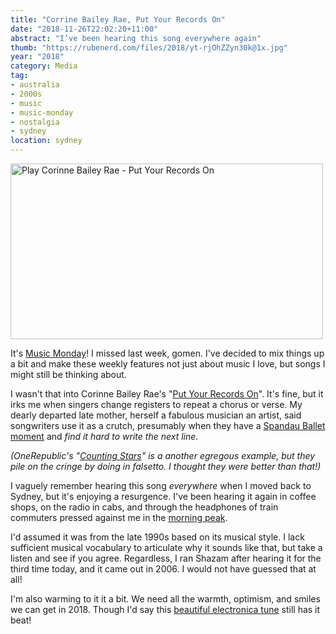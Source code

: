 ```yaml
---
title: "Corrine Bailey Rae, Put Your Records On"
date: "2018-11-26T22:02:20+11:00"
abstract: "I’ve been hearing this song everywhere again"
thumb: "https://rubenerd.com/files/2018/yt-rjOhZZyn30k@1x.jpg"
year: "2018"
category: Media
tag:
- australia
- 2000s
- music
- music-monday
- nostalgia
- sydney
location: sydney
---
```

<p><a href=https://www.youtube.com/watch?v=rjOhZZyn30k title="Play Corinne Bailey Rae - Put Your Records On"><img src="https://rubenerd.com/files/2018/yt-rjOhZZyn30k@1x.jpg" srcset="https://rubenerd.com/files/2018/yt-rjOhZZyn30k@1x.jpg 1x, https://rubenerd.com/files/2018/yt-rjOhZZyn30k@2x.jpg 2x" alt="Play Corinne Bailey Rae - Put Your Records On" style="width:500px;height:281px;" /></a>

It's [Music Monday]! I missed last week, gomen. I've decided to mix things up a bit and make these weekly features not just about music I love, but songs I might still be thinking about.

I wasn't that into Corinne Bailey Rae's "[Put Your Records On]". It's fine, but it irks me when singers change registers to repeat a chorus or verse. My dearly departed late mother, herself a fabulous musician an artist, said songwriters use it as a crutch, presumably when they have a [Spandau Ballet moment] and *find it hard to write the next line*.

*(OneRepublic's "[Counting Stars]" is a another egregous example, but they pile on the cringe by doing in falsetto. I thought they were better than that!)*

I vaguely remember hearing this song *everywhere* when I moved back to Sydney, but it's enjoying a resurgence. I've been hearing it again in coffee shops, on the radio in cabs, and through the headphones of train commuters pressed against me in the [morning peak].
 
I'd assumed it was from the late 1990s based on its musical style. I lack sufficient musical vocabulary to articulate why it sounds like that, but take a listen and see if you agree. Regardless, I ran Shazam after hearing it for the third time today, and it came out in 2006. I would not have guessed that at all!

I'm also warming to it it a bit. We need all the warmth, optimism, and smiles we can get in 2018. Though I'd say this [beautiful electronica tune] still has it beat!

[Put Your Records On]: https://www.youtube.com/watch?v=rjOhZZyn30k "Play music video for Corrine Bailey Rae, Put Your Records On"
[beautiful electronica tune]: https://rubenerd.com/music-monday-book-end-happy-end/
[pedestrians on the bridge]: https://www.tripadvisor.com.au/ShowUserReviews-g255060-d257355-r131178964-Sydney_Harbour_Bridge-Sydney_New_South_Wales.html
[Music Monday]: https://rubenerd.com/tag/music-monday/
[morning peak]: https://en.wikipedia.org/wiki/North_Shore,_Northern_%26_Western_Line
[Spandau Ballet moment]: https://www.youtube.com/watch?v=AR8D2yqgQ1U "Play music video for Spandau Ballet's True"
[Counting Stars]: https://www.youtube.com/watch?v=hT_nvWreIhg "Play music video"
